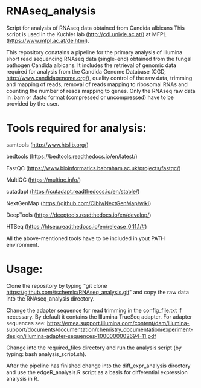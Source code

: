 # RNAseq_analysis
Script for analysis of RNAseq data obtained from Candida albicans
This script is used in the Kuchler lab (http://cdl.univie.ac.at/) at MFPL (https://www.mfpl.ac.at/de.html).

This repository conatains a pipeline for the primary analysis of Illumina short read sequencing RNAseq data (single-end) obtained from the fungal pathogen Candida albicans. It includes the retrieval of genomic data required for analysis from the Candida Genome Database (CGD, http://www.candidagenome.org/), quality control of the raw data, trimming and mapping of reads, removal of reads mapping to ribosomal RNAs and counting the number of reads mapping to genes. Only the RNAseq raw data in .bam or .fastq format (compressed or uncompressed) have to be provided by the user.

# Tools required for analysis:

samtools (http://www.htslib.org/)

bedtools (https://bedtools.readthedocs.io/en/latest/)

FastQC (https://www.bioinformatics.babraham.ac.uk/projects/fastqc/)

MultiQC (https://multiqc.info/)

cutadapt (https://cutadapt.readthedocs.io/en/stable/)

NextGenMap (https://github.com/Cibiv/NextGenMap/wiki)

DeepTools (https://deeptools.readthedocs.io/en/develop/)

HTSeq (https://htseq.readthedocs.io/en/release_0.11.1/#)

All the above-mentioned tools have to be included in yout PATH environment.

# Usage:

Clone the repository by typing "git clone https://github.com/tschemic/RNAseq_analysis.git" and copy the raw data into the RNAseq_analysis directory.

Change the adapter sequence for read trimming in the config_file.txt if necessary. By default it contains the Illumina TrueSeq adapter.
  For adapter sequences see: https://emea.support.illumina.com/content/dam/illumina-support/documents/documentation/chemistry_documentation/experiment-design/illumina-adapter-sequences-1000000002694-11.pdf
  
Change into the required_files directory and run the analysis script (by typing: bash analysis_script.sh).

After the pipeline has finished change into the diff_expr_analysis directory and use the edgeR_analysis.R script as a basis for differential expression analysis in R.
